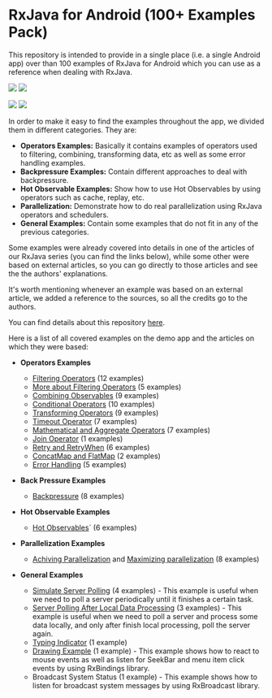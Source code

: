 # RxJava for Android (100+ Examples Pack)
This repository is intended to provide in a single place (i.e. a single Android app) over than 100 examples of RxJava for Android which you can use as a reference when dealing with RxJava. 

![](https://user-images.githubusercontent.com/4574670/38424192-a2a65350-3986-11e8-980b-a359764b2e9d.png)
![](https://user-images.githubusercontent.com/4574670/38424190-a2611f60-3986-11e8-9f19-8993a905d2bf.png)

![](https://user-images.githubusercontent.com/4574670/38424191-a2839194-3986-11e8-9779-5df3a3416113.png)
![](https://user-images.githubusercontent.com/4574670/38424193-a2ca1628-3986-11e8-9610-5b4daa6b30bb.png)

In order to make it easy to find the examples throughout the app, we divided them in different categories. They are:
  - **Operators Examples:** Basically it contains examples of operators used to filtering, combining, transforming data, etc as well as some error handling examples.
  - **Backpressure Examples:** Contain different approaches to deal with backpressure.
  - **Hot Observable Examples:** Show how to use Hot Observables by using operators such as cache, replay, etc.
  - **Parallelization:** Demonstrate how to do real parallelization using RxJava operators and schedulers.
  - **General Examples:** Contain some examples that do not fit in any of the previous categories.

Some examples were already covered into details in one of the articles of our RxJava series (you can find the links below), while some other were based on external articles, so you can go directly to those articles and see the the authors' explanations.

It's worth mentioning whenever an example was based on an external article, we added a reference to the sources, so all the credits go to the authors.

You can find details about this repository [here](http://androidahead.com/2018/04/06/rxjava-for-android-100-examples-pack/).

Here is a list of all covered examples on the demo app and the articles on which they were based:

  - **Operators Examples**
    -  [Filtering Operators](http://androidahead.com/2017/09/11/rxjava-operators-part-1-filtering-operators/) (12 examples)    
    -  [More about Filtering Operators](http://androidahead.com/2017/09/25/rxjava-operators-part-2-more-about-filtering-operators/) (5 examples)    
    -  [Combining Observables](http://androidahead.com/2017/10/17/rxjava-operators-part-3-combining-observables/) (9 examples)    
    -  [Conditional Operators](http://androidahead.com/2017/10/31/rxjava-operators-part-4-conditional-operators/) (10 examples)    
    -  [Transforming Operators](http://androidahead.com/2017/11/16/rxjava-operators-part-5-transforming-operators/) (9 examples)    
    -  [Timeout Operator](http://androidahead.com/2017/12/05/rxjava-operators-part-6-timeout-operator/) (7 examples)
     -  [Mathematical and Aggregate Operators](http://androidahead.com/2017/12/21/rxjava-operators-part-7-mathematical-and-aggregate-operators/) (7 examples)    
    -  [Join Operator](http://androidahead.com/2018/01/09/rxjava-operators-part-8-join-operator/) (1 examples)    
    -  [Retry and RetryWhen](http://blog.danlew.net/2016/01/25/rxjavas-repeatwhen-and-retrywhen-explained/) (6 examples)
     -  [ConcatMap and FlatMap](http://fernandocejas.com/2015/01/11/rxjava-observable-tranformation-concatmap-vs-flatmap/) (2 examples)
      - [Error Handling](http://blog.danlew.net/2015/12/08/error-handling-in-rxjava/) (5 examples)
  
  - **Back Pressure Examples**
      - [Backpressure](http://androidahead.com/2018/01/30/rxjava-operators-part-9-backpressure/) (8 examples)
  
  - **Hot Observable Examples**
    - [Hot Observables](http://androidahead.com/2018/02/17/rxjava-operators-part-10-hot-observables/)` (6 examples)
  
  - **Parallelization Examples**
    - [Achiving Parallelization](http://tomstechnicalblog.blogspot.com.br/2015/11/rxjava-achieving-parallelization.html) and [Maximizing parallelization](http://tomstechnicalblog.blogspot.com.br/2016/02/rxjava-maximizing-parallelization.html) (8 examples)
  
  - **General Examples**
     -  [Simulate Server Polling](https://medium.com/@v.danylo/server-polling-and-retrying-failed-operations-with-retrofit-and-rxjava-8bcc7e641a5a) (4 examples) - This example is useful when we need to poll a server periodically until it finishes a certain task. 
    -  [Server Polling After Local Data Processing](https://github.com/ReactiveX/RxJava/issues/448) (3 examples) - This example is useful when we need to poll a server and process some data locally, and only after finish local processing, poll the server again. 
    -  [Typing Indicator](http://androidahead.com/2017/04/03/typing-indicator-using-rxjava/) (1 example)  
    -  [Drawing Example](http://choruscode.blogspot.com.br/2014/07/rxjava-for-ui-events-on-android-example.html) (1 example) - This example shows how to react to mouse events as well as listen for SeekBar and menu item click events by using RxBindings library.  
    -  Broadcast System Status (1 example) - This example shows how to listen for broadcast system messages by using RxBroadcast library.
